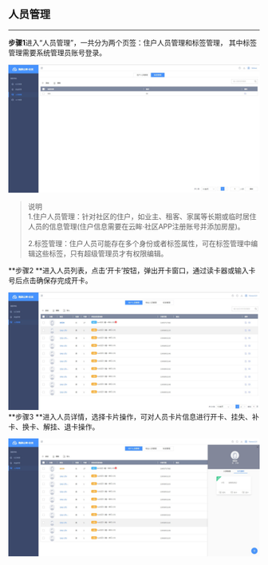 ## 人员管理

---

**步骤1**进入“人员管理”，一共分为两个页签：住户人员管理和标签管理， 其中标签管理需要系统管理员账号登录。

![](/assets/ren-yuan-guan-li.jpg)

> 说明  
> 1.住户人员管理：针对社区的住户，如业主、租客、家属等长期或临时居住人员的信息管理\(住户信息需要在云眸·社区APP注册账号并添加房屋\)。 
>
> 2.标签管理：住户人员可能存在多个身份或者标签属性，可在标签管理中编辑这些标签，只有超级管理员才有权限编辑。

**步骤2 **进入人员列表，点击‘开卡’按钮，弹出开卡窗口，通过读卡器或输入卡号后点击确保存完成开卡。

![](/assets/ren-yuan-kai-ka.jpg)**步骤3 **进入人员详情，选择卡片操作，可对人员卡片信息进行开卡、挂失、补卡、换卡、解挂、退卡操作。

![](/assets/ren-yuan-ka-pian-cao-zuo.jpg)

